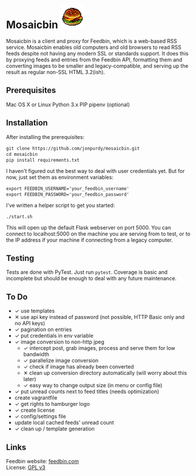 #  Mosaicbin ![Mosaicbin logo](https://raw.githubusercontent.com/jonpurdy/mosaicbin/master/mosaicbin/static/icon64.gif)

Mosaicbin is a client and proxy for Feedbin, which is a web-based RSS service. Mosaicbin enables old computers and old browsers to read RSS feeds despite not having any modern SSL or standards support. It does this by proxying feeds and entries from the Feedbin API, formatting them and converting images to be smaller and legacy-compatible, and serving up the result as regular non-SSL HTML 3.2(ish).

## Prerequisites

Mac OS X or Linux
Python 3.x
PIP
pipenv (optional)

## Installation

After installing the prerequisites:

    git clone https://github.com/jonpurdy/mosaicbin.git
    cd mosaicbin
    pip install requirements.txt

I haven't figured out the best way to deal with user credentials yet. But for now, just set them as environment variables:

	export FEEDBIN_USERNAME='your_feedbin_username'
	export FEEDBIN_PASSWORD='your_feedbin_password'

I've written a helper script to get you started:

	./start.sh

This will open up the default Flask webserver on port 5000. You can connect to localhost:5000 on the machine you are serving from to test, or to the IP address if your machine if connecting from a legacy computer.

## Testing

Tests are done with PyTest. Just run `pytest`. Coverage is basic and incomplete but should be enough to deal with any future maintenance.

## To Do

* ✓ use templates
* ✕ use api key instead of password (not possible, HTTP Basic only and no API keys)
* ✓ pagination on entries
* ✓ put credentials in env variable
* ✓ image conversion to non-http jpeg
	* ✓ intercept post, grab images, process and serve them for low bandwidth
	* ✓ parallelize image conversion
	* ✓ check if image has already been converted
	* ✕ clean up conversion directory automatically (will worry about this later)
	* ✓ easy way to change output size (in menu or config file)
* ✓ put unread counts next to feed titles (needs optimization)
* create vagrantfile
* ✓ get rights to hamburger logo
* ✓ create license
* ✓ config/settings file
* update local cached feeds' unread count
* ✓ clean up / template generation


## Links

Feedbin website: [feedbin.com](feedbin.com)  
License: [GPL v3](https://github.com/jonpurdy/mosaicbin/blob/master/LICENSE.txt)